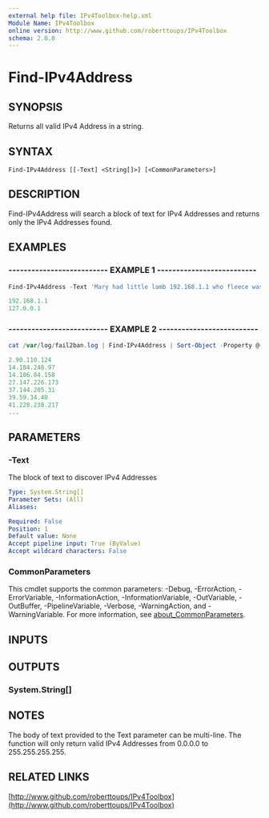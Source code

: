```yaml
---
external help file: IPv4Toolbox-help.xml
Module Name: IPv4Toolbox
online version: http://www.github.com/roberttoups/IPv4Toolbox
schema: 2.0.0
---
```


# Find-IPv4Address

## SYNOPSIS
Returns all valid IPv4 Address in a string.

## SYNTAX

```
Find-IPv4Address [[-Text] <String[]>] [<CommonParameters>]
```

## DESCRIPTION
Find-IPv4Address will search a block of text for IPv4 Addresses and returns only the IPv4 Addresses found.

## EXAMPLES

### -------------------------- EXAMPLE 1 --------------------------

```powershell
Find-IPv4Address -Text 'Mary had little lamb 192.168.1.1 who fleece was white as snow, 127.0.0.1.'

192.168.1.1
127.0.0.1
```

### -------------------------- EXAMPLE 2 --------------------------

```powershell
cat /var/log/fail2ban.log | Find-IPv4Address | Sort-Object -Property @{Expression = { $_ -as [System.Version] } } -Unique

2.90.110.124
14.184.248.97
14.186.84.158
27.147.226.173
37.144.205.31
39.59.34.40
41.228.238.217
...
```

## PARAMETERS

### -Text
The block of text to discover IPv4 Addresses

```yaml
Type: System.String[]
Parameter Sets: (All)
Aliases:

Required: False
Position: 1
Default value: None
Accept pipeline input: True (ByValue)
Accept wildcard characters: False
```

### CommonParameters
This cmdlet supports the common parameters: -Debug, -ErrorAction, -ErrorVariable, -InformationAction, -InformationVariable, -OutVariable, -OutBuffer, -PipelineVariable, -Verbose, -WarningAction, and -WarningVariable. For more information, see [about_CommonParameters](http://go.microsoft.com/fwlink/?LinkID=113216).

## INPUTS

## OUTPUTS

### System.String[]
## NOTES
The body of text provided to the Text parameter can be multi-line.
The function will only return valid IPv4 Addresses from 0.0.0.0 to 255.255.255.255.

## RELATED LINKS

[http://www.github.com/roberttoups/IPv4Toolbox](http://www.github.com/roberttoups/IPv4Toolbox)

